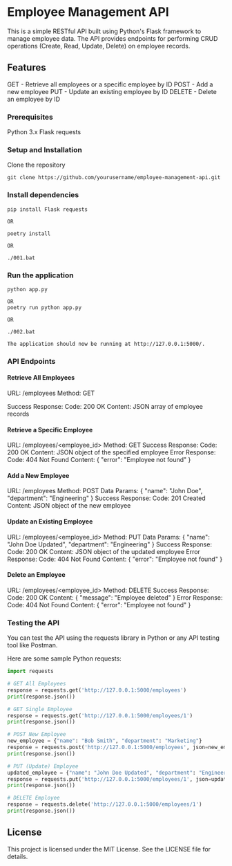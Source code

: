 # Employee Management API

This is a simple RESTful API built using Python's Flask framework to manage employee data. The API provides endpoints for performing CRUD operations (Create, Read, Update, Delete) on employee records.

## Features
GET - Retrieve all employees or a specific employee by ID
POST - Add a new employee
PUT - Update an existing employee by ID
DELETE - Delete an employee by ID

### Prerequisites
Python 3.x
Flask
requests

### Setup and Installation

Clone the repository
```shell 
git clone https://github.com/yourusername/employee-management-api.git
``` 

### Install dependencies

```shell
pip install Flask requests

OR

poetry install

OR 

./001.bat

```

### Run the application

```shell
python app.py

OR
poetry run python app.py

OR

./002.bat

```

```shell
The application should now be running at http://127.0.0.1:5000/.
```

### API Endpoints

#### Retrieve All Employees
URL: /employees
Method: GET

Success Response:
Code: 200 OK
Content: JSON array of employee records

#### Retrieve a Specific Employee
URL: /employees/<employee_id>
Method: GET
Success Response:
Code: 200 OK
Content: JSON object of the specified employee
Error Response:
Code: 404 Not Found
Content: { "error": "Employee not found" }

#### Add a New Employee
URL: /employees
Method: POST
Data Params: { "name": "John Doe", "department": "Engineering" }
Success Response:
Code: 201 Created
Content: JSON object of the new employee

#### Update an Existing Employee
URL: /employees/<employee_id>
Method: PUT
Data Params: { "name": "John Doe Updated", "department": "Engineering" }
Success Response:
Code: 200 OK
Content: JSON object of the updated employee
Error Response:
Code: 404 Not Found
Content: { "error": "Employee not found" }

#### Delete an Employee
URL: /employees/<employee_id>
Method: DELETE
Success Response:
Code: 200 OK
Content: { "message": "Employee deleted" }
Error Response:
Code: 404 Not Found
Content: { "error": "Employee not found" }

### Testing the API
You can test the API using the requests library in Python or any API testing tool like Postman.

Here are some sample Python requests:

``` python
import requests

# GET All Employees
response = requests.get('http://127.0.0.1:5000/employees')
print(response.json())

# GET Single Employee
response = requests.get('http://127.0.0.1:5000/employees/1')
print(response.json())

# POST New Employee
new_employee = {"name": "Bob Smith", "department": "Marketing"}
response = requests.post('http://127.0.0.1:5000/employees', json=new_employee)
print(response.json())

# PUT (Update) Employee
updated_employee = {"name": "John Doe Updated", "department": "Engineering"}
response = requests.put('http://127.0.0.1:5000/employees/1', json=updated_employee)
print(response.json())

# DELETE Employee
response = requests.delete('http://127.0.0.1:5000/employees/1')
print(response.json())
```

## License

This project is licensed under the MIT License. See the LICENSE file for details.